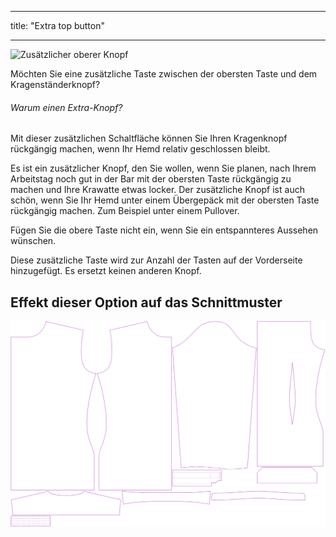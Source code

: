 - - -
title: "Extra top button"
- - -

![Zusätzlicher oberer Knopf](extratopbutton.svg)

Möchten Sie eine zusätzliche Taste zwischen der obersten Taste und dem Kragenständerknopf?

<Note>

###### Warum einen Extra-Knopf?

Mit dieser zusätzlichen Schaltfläche können Sie Ihren Kragenknopf rückgängig machen, wenn Ihr Hemd relativ geschlossen bleibt.

Es ist ein zusätzlicher Knopf, den Sie wollen, wenn Sie planen, nach Ihrem Arbeitstag noch gut in der Bar mit der obersten Taste rückgängig zu machen und Ihre Krawatte etwas locker.
Der zusätzliche Knopf ist auch schön, wenn Sie Ihr Hemd unter einem Übergepäck mit der obersten Taste rückgängig machen. Zum Beispiel unter einem Pullover.

Fügen Sie die obere Taste nicht ein, wenn Sie ein entspannteres Aussehen wünschen.

Diese zusätzliche Taste wird zur Anzahl der Tasten auf der Vorderseite hinzugefügt. Es ersetzt keinen anderen Knopf.

</Note>

## Effekt dieser Option auf das Schnittmuster

![Dieses Bild zeigt den Effekt dieser Option, indem es mehrere Varianten überlagert, die einen anderen Wert für diese Option haben](simon_extratopbutton_sample.svg "Effect of this option on the pattern")
